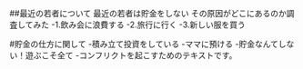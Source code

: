 ##最近の若者について
最近の若者は貯金をしない
その原因がどこにあるのか調査してみた
-1.飲み会に浪費する
-2.旅行に行く
-3.新しい服を買う

#貯金の仕方に関して
-積み立て投資をしている
-ママに預ける
-貯金なんてしない！遊ぶこそ全て
-コンフリクトを起こすためのテキストです。
